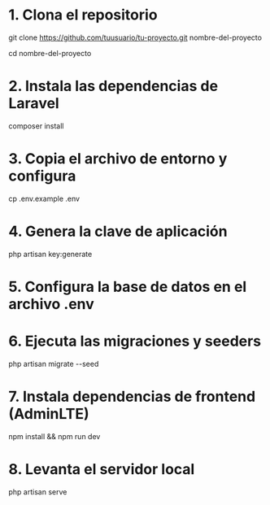 # 1. Clona el repositorio
git clone https://github.com/tuusuario/tu-proyecto.git nombre-del-proyecto

cd nombre-del-proyecto

# 2. Instala las dependencias de Laravel
composer install

# 3. Copia el archivo de entorno y configura
cp .env.example .env

# 4. Genera la clave de aplicación
php artisan key:generate

# 5. Configura la base de datos en el archivo .env

# 6. Ejecuta las migraciones y seeders
php artisan migrate --seed

# 7. Instala dependencias de frontend (AdminLTE)
npm install && npm run dev

# 8. Levanta el servidor local
php artisan serve
